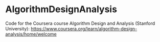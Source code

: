 # AlgorithmDesignAnalysis
Code for the Coursera course Algorithm Design and Analysis (Stanford University):
https://www.coursera.org/learn/algorithm-design-analysis/home/welcome
